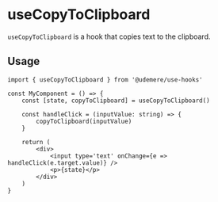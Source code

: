 # useCopyToClipboard

`useCopyToClipboard` is a hook that copies text to the clipboard.

## Usage

```tsx
import { useCopyToClipboard } from '@udemere/use-hooks'

const MyComponent = () => {
	const [state, copyToClipboard] = useCopyToClipboard()

	const handleClick = (inputValue: string) => {
		copyToClipboard(inputValue)
	}

	return (
		<div>
			<input type='text' onChange={e => handleClick(e.target.value)} />
			<p>{state}</p>
		</div>
	)
}
```
